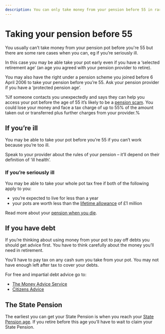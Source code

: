 ```yaml
---
description: You can only take money from your pension before 55 in rare cases, eg when you’re seriously ill. 
---
```


# Taking your pension before 55

You usually can’t take money from your pension pot before you're 55 but there are some rare cases when you can, eg if you’re seriously ill. 

In this case you may be able take your pot early even if you have a ‘selected retirement age’ (an age you agreed with your pension provider to retire).

You may also have the right under a pension scheme you joined before 6 April 2006 to take your pension before you’re 55. Ask your pension provider if you have a ‘protected pension age’.

%If someone contacts you unexpectedly and says they can help you access your pot before the age of 55 it’s likely to be a [pension scam](/en/scams). You could lose your money and face a tax charge of up to 55% of the amount taken out or transferred plus further charges from your provider.%

## If you’re ill

You may be able to take your pot before you're 55 if you can’t work because you’re too ill.

Speak to your provider about the rules of your pension – it’ll depend on their definition of ‘ill health’.

### If you’re seriously ill

You may be able to take your whole pot tax free if both of the following apply to you:

- you’re expected to live for less than a year
- your pots are worth less than the [lifetime allowance](https://www.gov.uk/tax-on-your-private-pension/lifetime-allowance) of £1 million

Read more about your [pension when you die](/en/when-you-die).

## If you have debt

If you’re thinking about using money from your pot to pay off debts you should get advice first. You have to think carefully about the money you’ll need in retirement.

You’ll have to pay tax on any cash sum you take from your pot. You may not have enough left after tax to cover your debts.

For free and impartial debt advice go to:

- [The Money Advice Service](https://www.moneyadviceservice.org.uk/en/categories/debt-and-borrowing)
- [Citizens Advice](https://www.citizensadvice.org.uk/debt-and-money/help-with-debt/)

## The State Pension

The earliest you can get your State Pension is when you reach your [State Pension age](https://www.gov.uk/calculate-state-pension/y/age). 
If you retire before this age you’ll have to wait to claim your State Pension.
